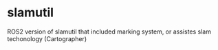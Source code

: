 # slamutil
ROS2 version of slamutil that included marking system, or assistes slam techonology (Cartographer)
